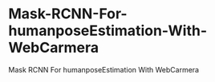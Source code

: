 # Mask-RCNN-For-humanposeEstimation-With-WebCarmera
Mask RCNN For humanposeEstimation With WebCarmera
